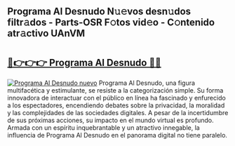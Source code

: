 ## Programa Al Desnudo N𝚞𝚎vos desn𝚞dos filtr𝚊dos - Parts-OSR F𝚘tos vid𝚎o - C𝚘ntenido atr𝚊ctivo UAnVM

# <h2><a href="http://mb4brr4.tromn.icu/?c=Programa+Al+Desnudo">🔗👉👉👉 Programa Al Desnudo 🔗🔗</a></h2>

[![Programa Al Desnudo nuevo](https://i.imgur.com/pEAQMta.gif)](http://mb4brr4.tromn.icu/?c=Programa+Al+Desnudo)
Programa Al Desnudo, una figura multifacética y estimulante, se resiste a la categorización simple. Su forma innovadora de interactuar con el público en línea ha fascinado y enfurecido a los espectadores, encendiendo debates sobre la privacidad, la moralidad y las complejidades de las sociedades digitales. A pesar de la incertidumbre de sus próximas acciones, su impacto en el mundo virtual es profundo. Armada con un espíritu inquebrantable y un atractivo innegable, la influencia de Programa Al Desnudo en el panorama digital no tiene paralelo.
